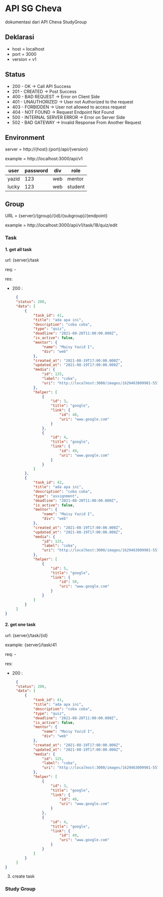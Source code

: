 # API SG Cheva

dokumentasi dari API Cheva StudyGroup

## Deklarasi

* host = localhost
* port = 3000
* version = v1

## Status

* 200 - OK &rarr; Call API Success
* 201 - CREATED &rarr; Post Success
* 400 - BAD REQUEST &rarr; Error on Client Side
* 401 - UNAUTHORIZED &rarr; User not Authorized to the request
* 403 - FORBIDDEN &rarr; User not allowed to access request
* 404 - NOT FOUND &rarr; Request Endpoint Not Found
* 500 - INTERNAL SERVER ERROR &rarr; Error on Server Side
* 502 - BAD GATEWAY &rarr; Invalid Response From Another Request

## Environment

server = http://{host}:{port}/api/{version}

example = http://localhost:3000/api/v1

user | password | div | role
-----|----------|-----|---------
yazid| 123      | web | mentor
lucky| 123      | web | student

## Group

URL = {server}/{group}/{id}/{subgroup}/{endpoint}

example = http://localhost:3000/api/v1/task/18/quiz/edit

### Task

#### 1. get all task
   url: {server}/task

   req: -

   res:
   * 200 :
   ```json
        {
        "status": 200,
        "data": [
            {
                "task_id": 41,
                "title": "ada apa ini",
                "description": "coba coba",
                "type": "quiz",
                "deadline": "2021-08-20T11:00:00.000Z",
                "is_active": false,
                "mentor": {
                    "name": "Maisy Yazid I",
                    "div": "web"
                },
                "created_at": "2021-08-19T17:00:00.000Z",
                "updated_at": "2021-08-19T17:00:00.000Z",
                "media": {
                    "id": 125,
                    "label": "coba",
                    "uri": "http://localhost:3000/images/1629463009901-557471947-JPEG_20171212_212812.jpg"
                },
                "helper": [
                    {
                        "id": 3,
                        "title": "google",
                        "link": {
                            "id": 48,
                            "uri": "www.google.com"
                        }
                    },
                    {
                        "id": 4,
                        "title": "google",
                        "link": {
                            "id": 49,
                            "uri": "www.google.com"
                        }
                    }
                ]
            }, 
            {
                "task_id": 42,
                "title": "ada apa ini",
                "description": "coba coba",
                "type": "assignment",
                "deadline": "2021-08-20T11:00:00.000Z",
                "is_active": false,
                "mentor": {
                    "name": "Maisy Yazid I",
                    "div": "web"
                },
                "created_at": "2021-08-19T17:00:00.000Z",
                "updated_at": "2021-08-19T17:00:00.000Z",
                "media": {
                    "id": 125,
                    "label": "coba",
                    "uri": "http://localhost:3000/images/1629463009901-557471947-JPEG_20171212_212820.jpg"
                },
                "helper": [
                    {
                        "id": 5,
                        "title": "google",
                        "link": {
                            "id": 50,
                            "uri": "www.google.com"
                        }
                    }
                ]
            }
        ]
   }
   ```

#### 2. get one task
   url: {server}/task/{id}
   
   example: {server}/task/41

   req: -

   res:
   * 200 :
   ```json
        {
        "status": 200,
        "data": [
            {
                "task_id": 41,
                "title": "ada apa ini",
                "description": "coba coba",
                "type": "quiz",
                "deadline": "2021-08-20T11:00:00.000Z",
                "is_active": false,
                "mentor": {
                    "name": "Maisy Yazid I",
                    "div": "web"
                },
                "created_at": "2021-08-19T17:00:00.000Z",
                "updated_at": "2021-08-19T17:00:00.000Z",
                "media": {
                    "id": 125,
                    "label": "coba",
                    "uri": "http://localhost:3000/images/1629463009901-557471947-JPEG_20171212_212812.jpg"
                },
                "helper": [
                    {
                        "id": 3,
                        "title": "google",
                        "link": {
                            "id": 48,
                            "uri": "www.google.com"
                        }
                    },
                    {
                        "id": 4,
                        "title": "google",
                        "link": {
                            "id": 49,
                            "uri": "www.google.com"
                        }
                    }
                ]
            }
        ]
   }
   ```
3. create task

### **Study Group**
